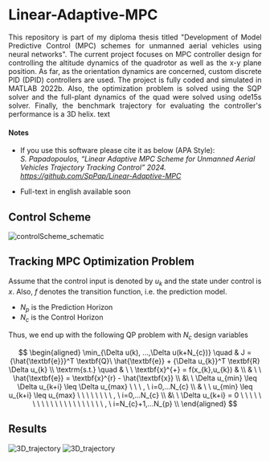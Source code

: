 # Linear-Adaptive-MPC
<p align="justify ">
This repository is part of my diploma thesis titled "Development of Model Predictive Control (MPC) schemes for unmanned aerial vehicles using neural networks". 
The current project focuses on MPC controller design for controlling the altitude dynamics of the quadrotor as well as the x-y plane position. As far, as the orientation dynamics are concerned, custom discrete PID (DPID) controllers are used. The project is fully coded and simulated in MATLAB 2022b. Also, the optimization problem is solved using the SQP solver and the
full-plant dynamics of the quad were solved using ode15s solver. Finally, the benchmark trajectory for evaluating the controller's performance is a 3D helix.
text</p>

#### Notes 
* If you use this software please cite it as below (APA Style): </br>
<em> S. Papadopoulos, “Linear Adaptive MPC Scheme for Unmanned Aerial Vehicles Trajectory Tracking Control” 2024. https://github.com/SpPap/Linear-Adaptive-MPC</em>

* Full-text in english available soon 

## Control Scheme
![controlScheme_schematic](https://github.com/SpPap/Linear-Adaptive-MPC/assets/52887728/64aae744-1b0a-493a-90f3-915e47a53148)

## Tracking MPC Optimization Problem
Assume that the control input is denoted by $u_{k}$ and the state under control is $x$. Also, $f$ denotes the transition function, i.e. the prediction model. 
- $N_{p}$ is the Prediction Horizon 
- $N_{c}$ is the Control Horizon


Thus, we end up with the following QP problem with $N_{c}$ design variables


$$
\begin{aligned}
\min_{\Delta u(k), ...,\Delta u(k+N_{c})} \quad & J = {\hat{\textbf{e}}}^T \textbf{Q}\ \hat{\textbf{e}} +  {\Delta 
 u_{k}}^T \textbf{R} \Delta u_{k} \\
   \textrm{s.t.} \quad & \ \  \textbf{x}^{+} = f(x_{k},u_{k}) & \\ 
  & \ \ \hat{\textbf{e}} = \textbf{x}^{r} - \hat{\textbf{x}}  \\
  &\ \ \Delta u_{min} \leq \Delta u_{k+i}  \leq \Delta u_{max} \ \ \ ,  \  i=0,...N_{c}  \\
  & \ \  u_{min} \leq   u_{k+i}  \leq  u_{max} \ \ \ \ \ \ \ \   , \  i=0,...N_{c}  \\
  &\ \ \Delta  u_{k+i} = 0  \ \ \ \ \ \ \ \ \ \ \ \ \ \  \ \ \ \ \ \  \  , \ i=N_{c}+1,...N_{p}    \\  
\end{aligned}
$$

## Results

![3D_trajectory](https://github.com/SpPap/Linear-Adaptive-MPC/assets/52887728/5316d342-7e54-4807-839e-28b7b844774a)
![3D_trajectory](https://github.com/SpPap/Linear-Adaptive-MPC/assets/52887728/044ed133-3c12-4610-af26-a2feb0806d20)
